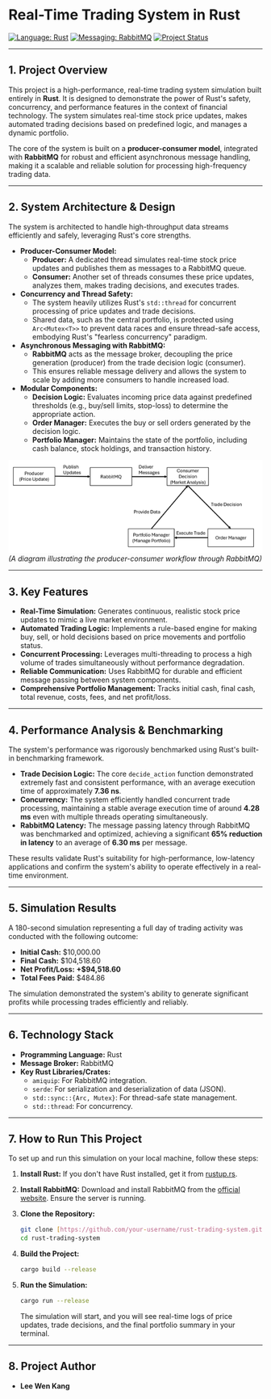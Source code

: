 # Real-Time Trading System in Rust

[![Language: Rust](https://img.shields.io/badge/Language-Rust-orange.svg?style=for-the-badge&logo=rust)](https://www.rust-lang.org/)
[![Messaging: RabbitMQ](https://img.shields.io/badge/Messaging-RabbitMQ-FF6600.svg?style=for-the-badge&logo=rabbitmq)](https://www.rabbitmq.com/)
[![Project Status](https://img.shields.io/badge/Status-Complete-brightgreen.svg?style=for-the-badge)](https://www.repostatus.org/#inactive)

---

## 1. Project Overview

This project is a high-performance, real-time trading system simulation built entirely in **Rust**. It is designed to demonstrate the power of Rust's safety, concurrency, and performance features in the context of financial technology. The system simulates real-time stock price updates, makes automated trading decisions based on predefined logic, and manages a dynamic portfolio.

The core of the system is built on a **producer-consumer model**, integrated with **RabbitMQ** for robust and efficient asynchronous message handling, making it a scalable and reliable solution for processing high-frequency trading data.

---

## 2. System Architecture & Design

The system is architected to handle high-throughput data streams efficiently and safely, leveraging Rust's core strengths.

* **Producer-Consumer Model:**
    * **Producer:** A dedicated thread simulates real-time stock price updates and publishes them as messages to a RabbitMQ queue.
    * **Consumer:** Another set of threads consumes these price updates, analyzes them, makes trading decisions, and executes trades.
* **Concurrency and Thread Safety:**
    * The system heavily utilizes Rust's `std::thread` for concurrent processing of price updates and trade decisions.
    * Shared data, such as the central portfolio, is protected using `Arc<Mutex<T>>` to prevent data races and ensure thread-safe access, embodying Rust's "fearless concurrency" paradigm.
* **Asynchronous Messaging with RabbitMQ:**
    * **RabbitMQ** acts as the message broker, decoupling the price generation (producer) from the trade decision logic (consumer).
    * This ensures reliable message delivery and allows the system to scale by adding more consumers to handle increased load.
* **Modular Components:**
    * **Decision Logic:** Evaluates incoming price data against predefined thresholds (e.g., buy/sell limits, stop-loss) to determine the appropriate action.
    * **Order Manager:** Executes the buy or sell orders generated by the decision logic.
    * **Portfolio Manager:** Maintains the state of the portfolio, including cash balance, stock holdings, and transaction history.

![System Workflow](./assets/workflow.png)
*(A diagram illustrating the producer-consumer workflow through RabbitMQ)*

---

## 3. Key Features

* **Real-Time Simulation:** Generates continuous, realistic stock price updates to mimic a live market environment.
* **Automated Trading Logic:** Implements a rule-based engine for making buy, sell, or hold decisions based on price movements and portfolio status.
* **Concurrent Processing:** Leverages multi-threading to process a high volume of trades simultaneously without performance degradation.
* **Reliable Communication:** Uses RabbitMQ for durable and efficient message passing between system components.
* **Comprehensive Portfolio Management:** Tracks initial cash, final cash, total revenue, costs, fees, and net profit/loss.

---

## 4. Performance Analysis & Benchmarking

The system's performance was rigorously benchmarked using Rust's built-in benchmarking framework.

* **Trade Decision Logic:** The core `decide_action` function demonstrated extremely fast and consistent performance, with an average execution time of approximately **7.36 ns**.
* **Concurrency:** The system efficiently handled concurrent trade processing, maintaining a stable average execution time of around **4.28 ms** even with multiple threads operating simultaneously.
* **RabbitMQ Latency:** The message passing latency through RabbitMQ was benchmarked and optimized, achieving a significant **65% reduction in latency** to an average of **6.30 ms** per message.

These results validate Rust's suitability for high-performance, low-latency applications and confirm the system's ability to operate effectively in a real-time environment.

---

## 5. Simulation Results

A 180-second simulation representing a full day of trading activity was conducted with the following outcome:

* **Initial Cash:** $10,000.00
* **Final Cash:** $104,518.60
* **Net Profit/Loss:** **+$94,518.60**
* **Total Fees Paid:** $484.86

The simulation demonstrated the system's ability to generate significant profits while processing trades efficiently and reliably.

---

## 6. Technology Stack

* **Programming Language:** Rust
* **Message Broker:** RabbitMQ
* **Key Rust Libraries/Crates:**
    * `amiquip`: For RabbitMQ integration.
    * `serde`: For serialization and deserialization of data (JSON).
    * `std::sync::{Arc, Mutex}`: For thread-safe state management.
    * `std::thread`: For concurrency.

---

## 7. How to Run This Project

To set up and run this simulation on your local machine, follow these steps:

1.  **Install Rust:** If you don't have Rust installed, get it from [rustup.rs](https://rustup.rs/).

2.  **Install RabbitMQ:** Download and install RabbitMQ from the [official website](https://www.rabbitmq.com/download.html). Ensure the server is running.

3.  **Clone the Repository:**
    ```bash
    git clone [https://github.com/your-username/rust-trading-system.git](https://github.com/your-username/rust-trading-system.git)
    cd rust-trading-system
    ```

4.  **Build the Project:**
    ```bash
    cargo build --release
    ```

5.  **Run the Simulation:**
    ```bash
    cargo run --release
    ```
    The simulation will start, and you will see real-time logs of price updates, trade decisions, and the final portfolio summary in your terminal.

---

## 8. Project Author

* **Lee Wen Kang**
